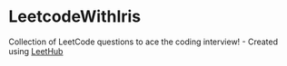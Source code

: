 # LeetcodeWithIris
Collection of LeetCode questions to ace the coding interview! - Created using [LeetHub](https://github.com/QasimWani/LeetHub)
